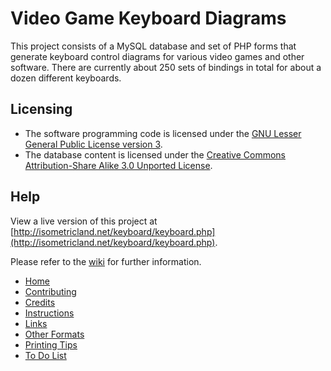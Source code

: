 # Video Game Keyboard Diagrams

This project consists of a MySQL database and set of PHP forms that generate keyboard control diagrams for various video games and other software. There are currently about 250 sets of bindings in total for about a dozen different keyboards.

## Licensing
* The software programming code is licensed under the [GNU Lesser General Public License version 3](https://www.gnu.org/licenses/lgpl-3.0.en.html).
* The database content is licensed under the [Creative Commons Attribution-Share Alike 3.0 Unported License](https://creativecommons.org/licenses/by-sa/3.0/).

## Help
View a live version of this project at [http://isometricland.net/keyboard/keyboard.php](http://isometricland.net/keyboard/keyboard.php).

Please refer to the [wiki](https://github.com/mjhorvath/Video-Game-Keyboard-Diagrams/wiki) for further information.

* [Home](https://github.com/mjhorvath/Video-Game-Keyboard-Diagrams/wiki/Home)
* [Contributing](https://github.com/mjhorvath/Video-Game-Keyboard-Diagrams/wiki/Contributing)
* [Credits](https://github.com/mjhorvath/Video-Game-Keyboard-Diagrams/wiki/Credits)
* [Instructions](https://github.com/mjhorvath/Video-Game-Keyboard-Diagrams/wiki/Instructions)
* [Links](https://github.com/mjhorvath/Video-Game-Keyboard-Diagrams/wiki/Links)
* [Other Formats](https://github.com/mjhorvath/Video-Game-Keyboard-Diagrams/wiki/Other-Formats)
* [Printing Tips](https://github.com/mjhorvath/Video-Game-Keyboard-Diagrams/wiki/Printing-Tips)
* [To Do List](https://github.com/mjhorvath/Video-Game-Keyboard-Diagrams/wiki/To-Do-List)
